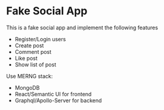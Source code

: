 # Fake Social App
This is a fake social app and implement the following features

- Register/Login users
- Create post
- Comment post
- Like post
- Show list of post

Use MERNG stack:

- MongoDB
- React/Semantic UI for frontend
- Graphql/Apollo-Server for backend

